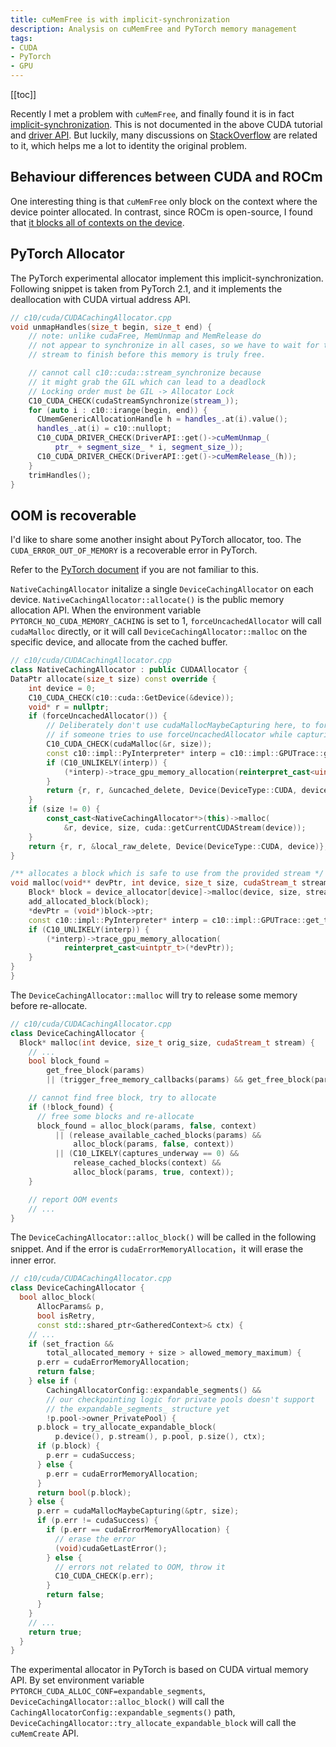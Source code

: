 ```yaml
---
title: cuMemFree is with implicit-synchronization 
description: Analysis on cuMemFree and PyTorch memory management
tags: 
- CUDA
- PyTorch
- GPU
---
```


[[toc]]

Recently I met a problem with `cuMemFree`, and finally found it is in fact [implicit-synchronization](https://docs.nvidia.com/cuda/cuda-c-programming-guide/index.html#implicit-synchronization).
This is not documented in the above CUDA tutorial and [driver API](https://docs.nvidia.com/cuda/cuda-driver-api/group__CUDA__MEM.html#group__CUDA__MEM_1g89b3f154e17cc89b6eea277dbdf5c93a).
But luckily, many discussions on [StackOverflow](https://stackoverflow.com/questions/12539593/is-cudafree-asynchronous) are related to it, which helps me a lot to identity the original problem.

## Behaviour differences between CUDA and ROCm

One interesting thing is that `cuMemFree` only block on the context where the device pointer allocated. 
In contrast, since ROCm is open-source, I found that [it blocks all of contexts on the device](https://github.com/ROCm/clr/blob/933aa1d3a7bc4e4a2b4cfb2ad7e4c40df0b8ae61/hipamd/src/hip_memory.cpp#L69).

## PyTorch Allocator

The PyTorch experimental allocator implement this implicit-synchronization.
Following snippet is taken from PyTorch 2.1, and it implements the deallocation with CUDA virtual address API.

```cpp
// c10/cuda/CUDACachingAllocator.cpp
void unmapHandles(size_t begin, size_t end) {
    // note: unlike cudaFree, MemUnmap and MemRelease do
    // not appear to synchronize in all cases, so we have to wait for the
    // stream to finish before this memory is truly free.

    // cannot call c10::cuda::stream_synchronize because
    // it might grab the GIL which can lead to a deadlock
    // Locking order must be GIL -> Allocator Lock
    C10_CUDA_CHECK(cudaStreamSynchronize(stream_));
    for (auto i : c10::irange(begin, end)) {
      CUmemGenericAllocationHandle h = handles_.at(i).value();
      handles_.at(i) = c10::nullopt;
      C10_CUDA_DRIVER_CHECK(DriverAPI::get()->cuMemUnmap_(
          ptr_ + segment_size_ * i, segment_size_));
      C10_CUDA_DRIVER_CHECK(DriverAPI::get()->cuMemRelease_(h));
    }
    trimHandles();
}
```

## OOM is recoverable

I'd like to share some another insight about PyTorch allocator, too. The `CUDA_ERROR_OUT_OF_MEMORY` is a recoverable error in PyTorch. 

Refer to the [PyTorch document](https://PyTorch.org/docs/stable/notes/cuda.html#memory-management) if you are not familiar to this.

`NativeCachingAllocator` initalize a single `DeviceCachingAllocator` on each device.
`NativeCachingAllocator::allocate()` is the public memory allocation API. 
When the environment variable `PYTORCH_NO_CUDA_MEMORY_CACHING` is set to 1,
`forceUncachedAllocator` will call `cudaMalloc` directly,
or it will call `DeviceCachingAllocator::malloc` on the specific device, and allocate from the cached buffer.

```cpp
// c10/cuda/CUDACachingAllocator.cpp
class NativeCachingAllocator : public CUDAAllocator {
DataPtr allocate(size_t size) const override {
    int device = 0;
    C10_CUDA_CHECK(c10::cuda::GetDevice(&device));
    void* r = nullptr;
    if (forceUncachedAllocator()) {
        // Deliberately don't use cudaMallocMaybeCapturing here, to force an error
        // if someone tries to use forceUncachedAllocator while capturing.
        C10_CUDA_CHECK(cudaMalloc(&r, size));
        const c10::impl::PyInterpreter* interp = c10::impl::GPUTrace::get_trace();
        if (C10_UNLIKELY(interp)) {
            (*interp)->trace_gpu_memory_allocation(reinterpret_cast<uintptr_t>(r));
        }
        return {r, r, &uncached_delete, Device(DeviceType::CUDA, device)};
    }
    if (size != 0) {
        const_cast<NativeCachingAllocator*>(this)->malloc(
            &r, device, size, cuda::getCurrentCUDAStream(device));
    }
    return {r, r, &local_raw_delete, Device(DeviceType::CUDA, device)};
}

/** allocates a block which is safe to use from the provided stream */
void malloc(void** devPtr, int device, size_t size, cudaStream_t stream) {
    Block* block = device_allocator[device]->malloc(device, size, stream);
    add_allocated_block(block);
    *devPtr = (void*)block->ptr;
    const c10::impl::PyInterpreter* interp = c10::impl::GPUTrace::get_trace();
    if (C10_UNLIKELY(interp)) {
        (*interp)->trace_gpu_memory_allocation(
            reinterpret_cast<uintptr_t>(*devPtr));
    }
}
}
```

The `DeviceCachingAllocator::malloc` will try to release some memory before re-allocate.

```cpp
// c10/cuda/CUDACachingAllocator.cpp
class DeviceCachingAllocator {
  Block* malloc(int device, size_t orig_size, cudaStream_t stream) {
    // ...
    bool block_found =
        get_free_block(params)
        || (trigger_free_memory_callbacks(params) && get_free_block(params));

    // cannot find free block, try to allocate
    if (!block_found) {
      // free some blocks and re-allocate
      block_found = alloc_block(params, false, context)
          || (release_available_cached_blocks(params) &&
              alloc_block(params, false, context))
          || (C10_LIKELY(captures_underway == 0) &&
              release_cached_blocks(context) &&
              alloc_block(params, true, context));
    }

    // report OOM events
    // ...
}
```

The `DeviceCachingAllocator::alloc_block()` will be called in the following snippet. 
And if the error is `cudaErrorMemoryAllocation`，it will erase the inner error. 

```cpp
// c10/cuda/CUDACachingAllocator.cpp
class DeviceCachingAllocator {
  bool alloc_block(
      AllocParams& p,
      bool isRetry,
      const std::shared_ptr<GatheredContext>& ctx) {
    // ...
    if (set_fraction &&
        total_allocated_memory + size > allowed_memory_maximum) {
      p.err = cudaErrorMemoryAllocation;
      return false;
    } else if (
        CachingAllocatorConfig::expandable_segments() &&
        // our checkpointing logic for private pools doesn't support
        // the expandable_segments_ structure yet
        !p.pool->owner_PrivatePool) {
      p.block = try_allocate_expandable_block(
          p.device(), p.stream(), p.pool, p.size(), ctx);
      if (p.block) {
        p.err = cudaSuccess;
      } else {
        p.err = cudaErrorMemoryAllocation;
      }
      return bool(p.block);
    } else {
      p.err = cudaMallocMaybeCapturing(&ptr, size);
      if (p.err != cudaSuccess) {
        if (p.err == cudaErrorMemoryAllocation) {
          // erase the error
          (void)cudaGetLastError();
        } else {
          // errors not related to OOM, throw it
          C10_CUDA_CHECK(p.err);
        }
        return false;
      }
    }
    // ...
    return true;
  }
}
```

The experimental allocator in PyTorch is based on CUDA virtual memory API. 
By set environment variable `PYTORCH_CUDA_ALLOC_CONF=expandable_segments`,
`DeviceCachingAllocator::alloc_block()` will call the `CachingAllocatorConfig::expandable_segments()` path,
`DeviceCachingAllocator::try_allocate_expandable_block` will call the `cuMemCreate` API.
